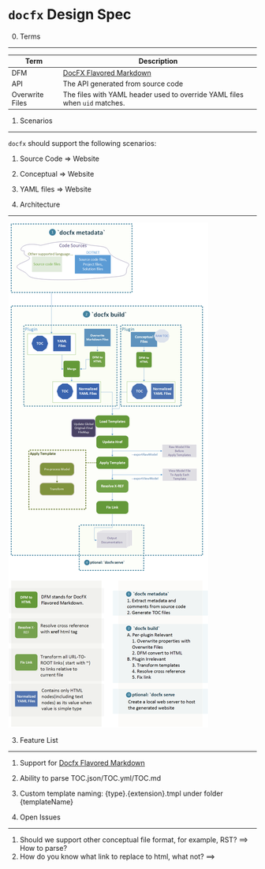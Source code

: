 `docfx` Design Spec
====================================
0. Terms
--------
Term | Description
-----|-------
DFM  | [DocFX Flavored Markdown](docfx_flavored_markdown.md)
API  | The API generated from source code
Overwrite Files | The files with YAML header used to override YAML files when `uid` matches.


1. Scenarios
------------
`docfx` should support the following scenarios:
1. Source Code => Website
2. Conceptual => Website
3. YAML files => Website

2. Architecture
---------------
![Workflow](images/docfx_workflow.png)

3. Feature List
---------------
1. Support for [Docfx Flavored Markdown](docfx_flavored_markdown.md)
2. Ability to parse TOC.json/TOC.yml/TOC.md
3. Custom template naming: {type}.{extension}.tmpl under folder {templateName} 

4. Open Issues
------------------------
1. Should we support other conceptual file format, for example, RST?
==> How to parse?
2. How do you know what link to replace to html, what not?
==> 
